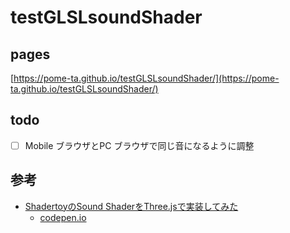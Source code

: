 # testGLSLsoundShader


## pages

[https://pome-ta.github.io/testGLSLsoundShader/](https://pome-ta.github.io/testGLSLsoundShader/)


## todo

- [ ] Mobile ブラウザとPC ブラウザで同じ音になるように調整

## 参考

- [ShadertoyのSound ShaderをThree.jsで実装してみた](https://blog.amagi.dev/entry/2017/12/16/013121)
    - [codepen.io](https://codepen.io/fand/pen/baVdpK)